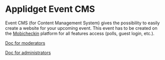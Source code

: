# Applidget Event CMS

Event CMS (for Content Management System) gives the possibility to easily create a website for your upcoming event. This event has to be created on the [Mobicheckin](http://www.mobicheckin.com) platform for all features access (polls, guest login, etc.).


[Doc for moderators](https://github.com/applidget/event-cms-documentation/blob/master/sections/moderators.md)

[Doc for administrators](https://github.com/applidget/event-cms-documentation/blob/master/sections/administrators.md)

